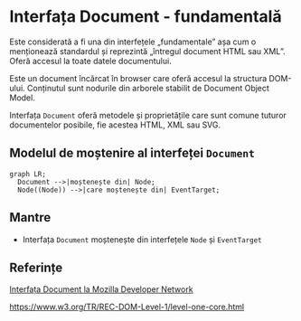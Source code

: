 # Interfața Document - fundamentală

Este considerată a fi una din interfețele „fundamentale” așa cum o menționează standardul și reprezintă „întregul document HTML sau XML”. Oferă accesul la toate datele documentului.

Este un document încărcat în browser care oferă accesul la structura DOM-ului.
Conținutul sunt nodurile din arborele stabilit de Document Object Model.

Interfața `Document` oferă metodele și proprietățile care sunt comune tuturor documentelor posibile, fie acestea HTML, XML sau SVG.

## Modelul de moștenire al interfeței `Document`

```mermaid
graph LR;
  Document -->|moștenește din| Node;
  Node((Node)) -->|care moștenește din| EventTarget;
```

## Mantre

- Interfața `Document` moștenește din interfețele `Node` și `EventTarget`

## Referințe

[Interfața Document la Mozilla Developer Network](https://developer.mozilla.org/en-US/docs/Web/API/Document)

https://www.w3.org/TR/REC-DOM-Level-1/level-one-core.html
